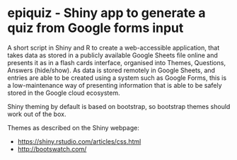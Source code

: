 # epiquiz - Shiny app to generate a quiz from Google forms input

A short script in Shiny and R to create a web-accessible application, that takes data as stored in a publicly available Google Sheets file online and presents it as in a flash cards interface, organised into Themes, Questions, Answers (hide/show). As data is stored remotely in Google Sheets, and entries are able to be created using a system such as Google Forms, this is a low-maintenance way of presenting information that is able to be safely stored in the Google cloud ecosystem.

Shiny theming by default is based on bootstrap, so bootstrap themes should work out of the box. 

Themes as described on the Shiny webpage:

- https://shiny.rstudio.com/articles/css.html
- http://bootswatch.com/
